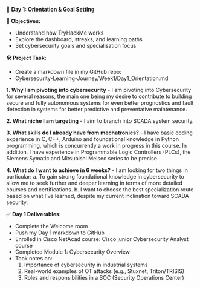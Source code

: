 🚀 **Day 1: Orientation & Goal Setting**

**🎯 Objectives:**
- Understand how TryHackMe works
- Explore the dashboard, streaks, and learning paths
- Set cybersecurity goals and specialisation focus

**🛠️ Project Task:**
- Create a markdown file in my GitHub repo:
- Cybersecurity-Learning-Journey/Week1/Day1_Orientation.md


 **1. Why I am pivoting into cybersecurity**
      - I am pivoting into Cybersecurity for several reasons, the main one being my desire to contribute to building secure and fully autonomous systems for even better prognostics and fault detection in systems for better predictive and preventative maintenance.
      
 **2. What niche I am targeting**
      - I aim to branch into SCADA system security.  
      
 **3. What skills do I already have from mechatronics?**
      - I have basic coding experience in C, C++, Arduino and foundational knowledge in Python programming, which is concurrently a work in progress in this course. In addition, I have experience in Programmable Logic Controllers (PLCs), the Siemens Symatic and Mitsubishi Melsec series to be precise.
      
 **4. What do I want to achieve in 6 weeks?**
     - I am looking for two things in particular:
       a. To gain strong foundational knowledge in cybersecurity to allow me to seek further and deeper learning in terms of more detailed courses and certifications.
       b. I want to choose the best specialization route based on what I’ve learned, despite my current inclination toward SCADA security.



✅ **Day 1 Deliverables:**
- Complete the Welcome room
- Push my Day 1 markdown to GitHub
- Enrolled in Cisco NetAcad course: Cisco junior Cybersecurity Analyst course 
- Completed Module 1: Cybersecurity Overview
- Took notes on:
     1. Importance of cybersecurity in industrial systems
     2. Real-world examples of OT attacks (e.g., Stuxnet, Triton/TRISIS)
     3. Roles and responsibilities in a SOC (Security Operations Center)



